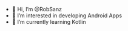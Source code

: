 - 👋 Hi, I’m @RobSanz
- 👀 I’m interested in developing Android Apps
- 🌱 I’m currently learning Kotlin

<!---
RobSanz/RobSanz is a ✨ special ✨ repository because its `README.md` (this file) appears on your GitHub profile.
You can click the Preview link to take a look at your changes.
--->
